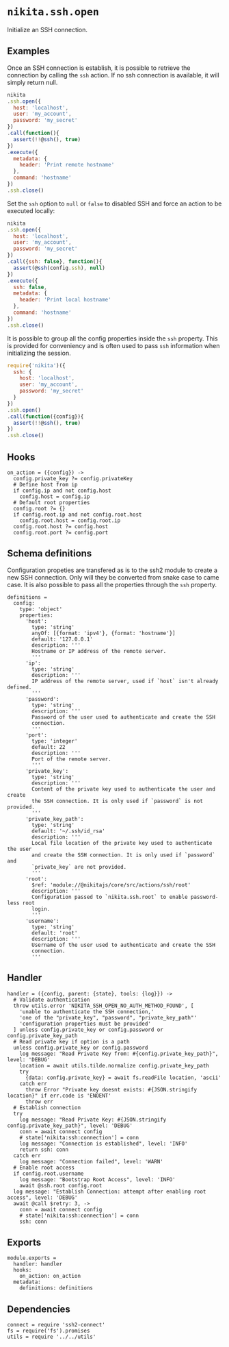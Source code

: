 
# `nikita.ssh.open`

Initialize an SSH connection.

## Examples

Once an SSH connection is establish, it is possible to retrieve the connection
by calling the `ssh` action. If no ssh connection is available, it will
simply return null.

```js
nikita
.ssh.open({
  host: 'localhost',
  user: 'my_account',
  password: 'my_secret'
})
.call(function(){
  assert(!!@ssh(), true)
})
.execute({
  metadata: {
    header: 'Print remote hostname'
  },
  command: 'hostname'
})
.ssh.close()
```

Set the `ssh` option to `null` or `false` to disabled SSH and force an action to be executed 
locally:

```js
nikita
.ssh.open({
  host: 'localhost',
  user: 'my_account',
  password: 'my_secret'
})
.call({ssh: false}, function(){
  assert(@ssh(config.ssh), null)
})
.execute({
  ssh: false,
  metadata: {
    header: 'Print local hostname'
  },
  command: 'hostname'
})
.ssh.close()
```

It is possible to group all the config properties inside the `ssh` property. This is
provided for conveniency and is often used to pass `ssh` information when
initializing the session.

```js
require('nikita')({
  ssh: {
    host: 'localhost',
    user: 'my_account',
    password: 'my_secret'
  }
})
.ssh.open()
.call(function({config}){
  assert(!!@ssh(), true)
})
.ssh.close()
```

## Hooks

    on_action = ({config}) ->
      config.private_key ?= config.privateKey
      # Define host from ip
      if config.ip and not config.host
        config.host = config.ip
      # Default root properties
      config.root ?= {}
      if config.root.ip and not config.root.host
        config.root.host = config.root.ip
      config.root.host ?= config.host
      config.root.port ?= config.port

## Schema definitions

Configuration propeties are transfered as is to the ssh2 module to create a new SSH connection.
Only will they be converted from snake case to came case. It is also possible to
pass all the properties through the `ssh` property.

    definitions =
      config:
        type: 'object'
        properties:
          'host':
            type: 'string'
            anyOf: [{format: 'ipv4'}, {format: 'hostname'}]
            default: '127.0.0.1'
            description: '''
            Hostname or IP address of the remote server.
            '''
          'ip':
            type: 'string'
            description: '''
            IP address of the remote server, used if `host` isn't already defined.
            '''
          'password':
            type: 'string'
            description: '''
            Password of the user used to authenticate and create the SSH
            connection.
            '''
          'port':
            type: 'integer'
            default: 22
            description: '''
            Port of the remote server.
            '''
          'private_key':
            type: 'string'
            description: '''
            Content of the private key used to authenticate the user and create
            the SSH connection. It is only used if `password` is not provided.
            '''
          'private_key_path':
            type: 'string'
            default: '~/.ssh/id_rsa'
            description: '''
            Local file location of the private key used to authenticate the user
            and create the SSH connection. It is only used if `password` and
            `private_key` are not provided.
            '''
          'root':
            $ref: 'module://@nikitajs/core/src/actions/ssh/root'
            description: '''
            Configuration passed to `nikita.ssh.root` to enable password-less root
            login.
            '''
          'username':
            type: 'string'
            default: 'root'
            description: '''
            Username of the user used to authenticate and create the SSH
            connection.
            '''

## Handler

    handler = ({config, parent: {state}, tools: {log}}) ->
      # Validate authentication
      throw utils.error 'NIKITA_SSH_OPEN_NO_AUTH_METHOD_FOUND', [
        'unable to authenticate the SSH connection,'
        'one of the "private_key", "password", "private_key_path"'
        'configuration properties must be provided'
      ] unless config.private_key or config.password or config.private_key_path
      # Read private key if option is a path
      unless config.private_key or config.password
        log message: "Read Private Key from: #{config.private_key_path}", level: 'DEBUG'
        location = await utils.tilde.normalize config.private_key_path
        try
          {data: config.private_key} = await fs.readFile location, 'ascii'
        catch err
          throw Error "Private key doesnt exists: #{JSON.stringify location}" if err.code is 'ENOENT'
          throw err
      # Establish connection
      try
        log message: "Read Private Key: #{JSON.stringify config.private_key_path}", level: 'DEBUG'
        conn = await connect config
        # state['nikita:ssh:connection'] = conn
        log message: "Connection is established", level: 'INFO'
        return ssh: conn
      catch err
        log message: "Connection failed", level: 'WARN'
      # Enable root access
      if config.root.username
        log message: "Bootstrap Root Access", level: 'INFO'
        await @ssh.root config.root
      log message: "Establish Connection: attempt after enabling root access", level: 'DEBUG'
      await @call $retry: 3, ->
        conn = await connect config
        # state['nikita:ssh:connection'] = conn
        ssh: conn

## Exports

    module.exports =
      handler: handler
      hooks:
        on_action: on_action
      metadata:
        definitions: definitions
    
## Dependencies

    connect = require 'ssh2-connect'
    fs = require('fs').promises
    utils = require '../../utils'
